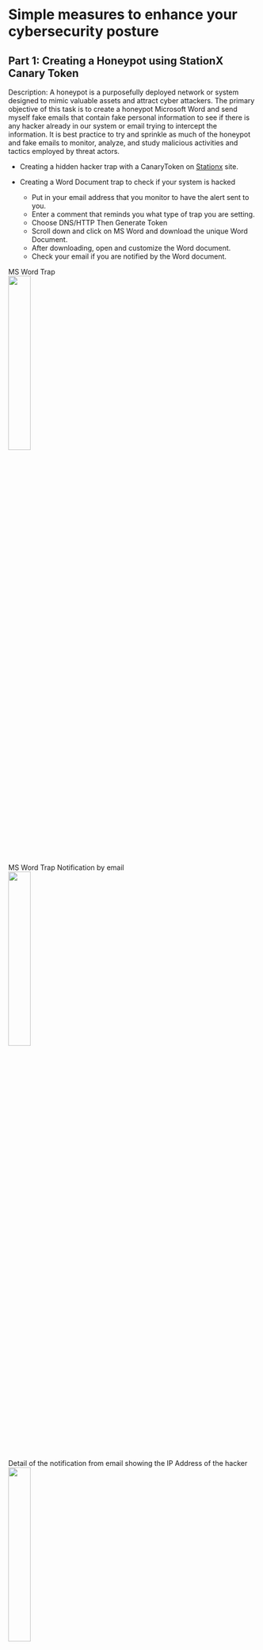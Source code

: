 # Simple measures to enhance your cybersecurity posture

<h2>Part 1: Creating a Honeypot using StationX Canary Token </h2> 

Description: A honeypot is a purposefully deployed network or system designed to mimic valuable assets and attract cyber attackers. The primary objective of this task is to create a honeypot Microsoft Word and send myself fake emails that contain fake personal information to see if there is any hacker already in our system or email trying to intercept the information. It is best practice to try and sprinkle as much of the honeypot and fake emails to monitor, analyze, and study malicious activities and tactics employed by threat actors.

- Creating a hidden hacker trap with a CanaryToken on [Stationx](https://www.stationx.net/canarytokens/) site.
- Creating a Word Document trap to check if your system is hacked
   
  - Put in your email address that you monitor to have the alert sent to you.
  - Enter a comment that reminds you what type of trap you are setting.
  - Choose DNS/HTTP Then Generate Token
  - Scroll down and click on MS Word and download the unique Word Document.
  - After downloading, open and customize the Word document.
  - Check your email if you are notified by the Word document.
<p align="left">
MS Word Trap  <br/>
<img src="https://i.imgur.com/3UY046S.png" height="30%" width="30%" alt=""/>
<br />
   
<p align="left">
MS Word Trap Notification by email   <br/>
<img src="https://i.imgur.com/5bm7q7g.png" height="30%" width="30%" alt=""/>
<br />

<p align="left">
Detail of the notification from email showing the IP Address of the hacker <br/>
<img src="https://i.imgur.com/Y59b1jh.png" height="30%" width="30%" alt=""/>
<br />

- Creating a fake email of passwords to check if your email is hacked
  - Put in your email address that you monitor to have the alert sent to you.
  - Enter a comment that reminds you what type of trap you are setting
  - Choose Browser Scanner Then Generate Token
  - Scroll down and click on Web bugs
    - If hackers click on that URL link, you will be notified.
   
<p align="left">
Email Trap working   <br/>
<img src="https://i.imgur.com/2HYx5mh.png" height="30%" width="30%" alt=""/>
<br/>

<h2></h2>
   
<h2>Part 2: Disable Windows 10 Tracking </h2>

Description: Disabling tracking can help prevent the sharing of sensitive information with Microsoft and other third parties, reduce the risk of data breaches, and provide users with more control over their digital privacy. Additionally, it can help protect against potential vulnerabilities and exploits associated with data collection mechanisms. We will be using [10se1ucgo/DisableWinTracking](https://github.com/bitlog2/DisableWinTracking) to complete this task.

- Scroll down on the GitHub page and download the EXE file or click [Download EXE File](https://github.com/bitlog2/DisableWinTracking/releases/)
- Best practice to create a backup before navigating the program
- Menu of the Disable Windows 10 Tracking:
   - Use **Privacy** for Mode and user **Disable** for Service Method instead of Delete
      - Check the box: Services lets you disable or delete the diagnostic tracking service and the WHAP push message routing service.
      - Check the box: Clear DiagTrack log, this clears and disables right to the log located in the program data MS Diagnostics ETL logs auto logger.
      - Check the box: Telemetry and Block tracking domain, this adds IP addresses to the host file.
      - Check the box: Block even more tracking domains, this blocks the tracking domains that you absolutely do not want.
      - Check the box: Block tracking IP addresses, this is blocking using the Windows firewall and firewall rules will be created using checking this box.
      - Check the box: Stop Defender/Wifisense Data Collection, this stops Defender is changing the automatic sample submission along with the delivery optimization and Wifi sense a way of sending the WiFi password of the networks that you have access to to the people that you know (potential privacy issue), stopping this will change the credential share and the openness settings.
      - Check the box: Uninstall OneDrive, this option is for personal preference.
   - Click: Go

<p align="left">
Disable Windows 10 Tracking Interface <br/>
<img src="https://i.imgur.com/BuNpYNM.png" height="30%" width="30%" alt=""/>
<br />

<h2></h2>
